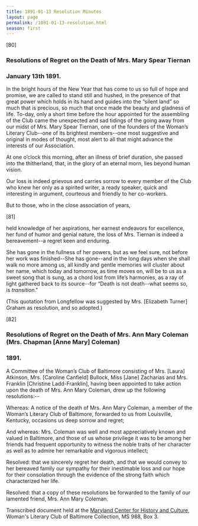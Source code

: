 ```yaml
---
title: 1891-01-13 Resolution Minutes
layout: page
permalink: /1891-01-13-resolution.html
season: first
---
```

[80]

### Resolutions of Regret on the Death of Mrs. Mary Spear Tiernan
### January 13th 1891.

In the bright hours of the New Year that has come to us so full of hope and promise, we are called to stand still and hushed, in the presence of that great power which holds in its hand and guides into the “silent land” so much that is precious, so much that once made the beauty and gladness of life. To-day, only a short time before the hour appointed for the assembling of the Club came the unexpected and sad tidings of the going away from our midst of Mrs. Mary Spear Tiernan, one of the founders of the Woman’s Literary Club--one of its brightest members--one most suggestive and original in modes of thought, most alert to all that might advance the interests of our Association.

At one o’clock this morning, after an illness of brief duration, she passed into the thitherland, that, in the glory of an eternal morn, lies beyond human vision.

Our loss is indeed grievous and carries sorrow to every member of the Club who knew her only as a spirited writer, a ready speaker, quick and interesting in argument, courteous and friendly to her co-workers.

But to those, who in the close association of years,

[81]

held knowledge of her aspirations, her earnest endeavors for excellence, her fund of humor and genial nature, the loss of Mrs. Tiernan is indeed a bereavement--a regret keen and enduring.

She has gone in the fullness of her powers, but as we feel sure, not before her work was finished--She has gone--and in the long days when she shall walk no more among us, all kindly and gentle memories will cluster about her name, which today and tomorrow, as time moves on, will be to us as a sweet song that is sung, as a chord lost from life’s harmonies, as a ray of light gathered back to its source--for “Death is not death--what seems so, is _transition_."

(This quotation from Longfellow was suggested by Mrs. [Elizabeth Turner] Graham as resolution, and so adopted.)

[82]

### Resolutions of Regret on the Death of Mrs. Ann Mary Coleman (Mrs. Chapman [Anne Mary] Coleman)
### 1891.

A Committee of the Woman’s Club of Baltimore consisting of Mrs. [Laura] Atkinson, Mrs. [Caroline Canfield] Bullock, Miss [Jane] Zacharias and Mrs. Franklin [Christine Ladd-Franklin], having been appointed to take action upon the death of Mrs. Ann Mary Coleman, drew up the following resolutions:--

Whereas: A notice of the death of Mrs. Ann Mary Coleman, a member of the Woman’s Literary Club of Baltimore, forwarded to us from Louisville, Kentucky, occasions us deep sorrow and regret;

And whereas: Mrs. Coleman was well and most appreciatively known and valued in Baltimore, and those of us whose privilege it was to be among her friends had frequent opportunity to witness the noble traits of her character as well as to admire her remarkable and vigorous intellect;

Resolved: that we sincerely regret her death, and that we would convey to her bereaved family our sympathy for their inestimable loss and our hope for their consolation through the evidence of the strong faith which characterized her life.

Resolved: that a copy of these resolutions be forwarded to the family of our lamented friend, Mrs. Ann Mary Coleman.

Transcribed document held at the [Maryland Center for History and Culture](http://mdhs.org/), Woman's Literary Club of Baltimore Collection, MS 988, Box 3. 